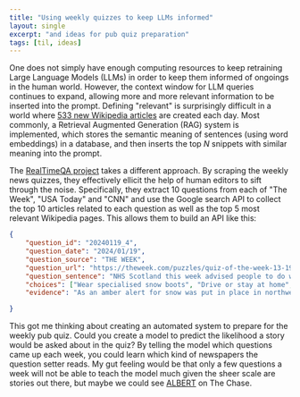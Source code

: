 ```yaml
---
title: "Using weekly quizzes to keep LLMs informed"
layout: single
excerpt: "and ideas for pub quiz preparation"
tags: [til, ideas]
---
```


One does not simply have enough computing resources to keep retraining Large Language Models (LLMs) in order to keep them informed of ongoings in the human world. However, the context window for LLM queries continues to expand, allowing more and more relevant information to be inserted into the prompt. Defining "relevant" is surprisingly difficult in a world where [533 new Wikipedia articles](https://en.wikipedia.org/wiki/Wikipedia:Statistics) are created each day. Most commonly, a Retrieval Augmented Generation (RAG) system is implemented, which stores the semantic meaning of sentences (using word embeddings) in a database, and then inserts the top $N$ snippets with similar meaning into the prompt. 

The [RealTimeQA project](https://realtimeqa.github.io/) takes a different approach. By scraping the weekly news quizzes, they effectively ellicit the help of human editors to sift through the noise. Specifically, they extract 10 questions from each of "The Week", "USA Today" and "CNN" and use the Google search API to collect the top 10 articles related to each question as well as the top 5 most relevant Wikipedia pages. This allows them to build an API like this:


```json
{
    "question_id": "20240119_4", 
    "question_date": "2024/01/19", 
    "question_source": "THE WEEK", 
    "question_url": "https://theweek.com/puzzles/quiz-of-the-week-13-19-january", 
    "question_sentence": "NHS Scotland this week advised people to do what to avoid slipping on ice during the winter chill?", 
    "choices": ["Wear specialised snow boots", "Drive or stay at home", "Walk like a penguin", "Spray liquid de-icer before taking each step"], 
    "evidence": "As an amber alert for snow was put in place in northwest Scotland and the Northern Isles, NHS Scotland said that \"penguins know best\" and advised adopting a penguin-like, waddling gait to prevent slips in icy conditions <a href=\"https://theweek.com/digest/nhs-tells-scots-to-walk-like-penguins\">Link</a>"

}
```

This got me thinking about creating an automated system to prepare for the weekly pub quiz. Could you create a model to predict the likelihood a story would be asked about in the quiz? By telling the model which questions came up each week, you could learn which kind of newspapers the question setter reads. My gut feeling would be that only a few questions a week will not be able to teach the model much given the sheer scale are stories out there, but maybe we could see [ALBERT](https://llmmodels.org/tools/albert/) on The Chase.